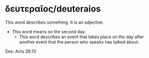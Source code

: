 # δευτεραῖος/deuteraios
This word describes something. It is an adjective.

* This word means on the second day.
    * This word describes an event that takes place on the day after another event that the person who speaks has talked about.

See: Acts 28:13
